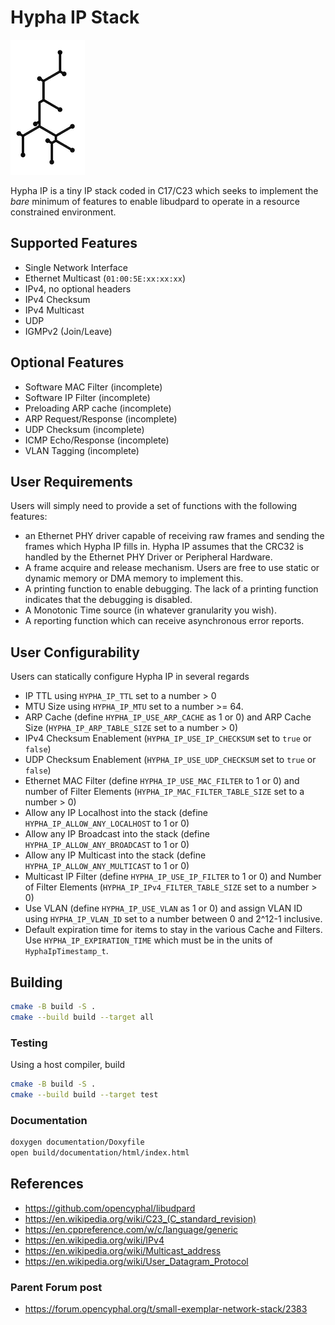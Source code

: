 
# Hypha IP Stack

![Hypha IP](documentation/images/hypha-ip-small.png)

Hypha IP is a tiny IP stack coded in C17/C23 which seeks to implement the _bare_ minimum of features to enable libudpard to operate in a resource constrained environment.

## Supported Features

* Single Network Interface
* Ethernet Multicast (`01:00:5E:xx:xx:xx`)
* IPv4, no optional headers
* IPv4 Checksum
* IPv4 Multicast
* UDP
* IGMPv2 (Join/Leave)

## Optional Features

* Software MAC Filter (incomplete)
* Software IP Filter (incomplete)
* Preloading ARP cache (incomplete)
* ARP Request/Response (incomplete)
* UDP Checksum (incomplete)
* ICMP Echo/Response (incomplete)
* VLAN Tagging (incomplete)

## User Requirements

Users will simply need to provide a set of functions with the following features:

* an Ethernet PHY driver capable of receiving raw frames and sending the frames which Hypha IP fills in. Hypha IP assumes that the CRC32 is handled by the Ethernet PHY Driver or Peripheral Hardware.
* A frame acquire and release mechanism. Users are free to use static or dynamic memory or DMA memory to implement this.
* A printing function to enable debugging. The lack of a printing function indicates that the debugging is disabled.
* A Monotonic Time source (in whatever granularity you wish).
* A reporting function which can receive asynchronous error reports.

## User Configurability

Users can statically configure Hypha IP in several regards

* IP TTL using `HYPHA_IP_TTL` set to a number > 0
* MTU Size using `HYPHA_IP_MTU` set to a number >= 64.
* ARP Cache (define `HYPHA_IP_USE_ARP_CACHE` as 1 or 0) and ARP Cache Size (`HYPHA_IP_ARP_TABLE_SIZE` set to a number > 0)
* IPv4 Checksum Enablement (`HYPHA_IP_USE_IP_CHECKSUM` set to `true` or `false`)
* UDP Checksum Enablement (`HYPHA_IP_USE_UDP_CHECKSUM` set to `true` or `false`)
* Ethernet MAC Filter (define `HYPHA_IP_USE_MAC_FILTER` to 1 or 0) and number of Filter Elements (`HYPHA_IP_MAC_FILTER_TABLE_SIZE` set to a number > 0)
* Allow any IP Localhost into the stack (define `HYPHA_IP_ALLOW_ANY_LOCALHOST` to 1 or 0)
* Allow any IP Broadcast into the stack (define `HYPHA_IP_ALLOW_ANY_BROADCAST` to 1 or 0)
* Allow any IP Multicast into the stack (define `HYPHA_IP_ALLOW_ANY_MULTICAST` to 1 or 0)
* Multicast IP Filter (define `HYPHA_IP_USE_IP_FILTER` to 1 or 0) and Number of Filter Elements (`HYPHA_IP_IPv4_FILTER_TABLE_SIZE` set to a number > 0)
* Use VLAN (define `HYPHA_IP_USE_VLAN` as 1 or 0) and assign VLAN ID using `HYPHA_IP_VLAN_ID` set to a number between 0 and 2^12-1 inclusive.
* Default expiration time for items to stay in the various Cache and Filters. Use `HYPHA_IP_EXPIRATION_TIME` which must be in the units of `HyphaIpTimestamp_t`.

## Building

```bash
cmake -B build -S .
cmake --build build --target all
```

### Testing

Using a host compiler, build

```bash
cmake -B build -S .
cmake --build build --target test
```

### Documentation

```bash
doxygen documentation/Doxyfile
open build/documentation/html/index.html
```

## References

* <https://github.com/opencyphal/libudpard>
* <https://en.wikipedia.org/wiki/C23_(C_standard_revision)>
* <https://en.cppreference.com/w/c/language/generic>
* <https://en.wikipedia.org/wiki/IPv4>
* <https://en.wikipedia.org/wiki/Multicast_address>
* <https://en.wikipedia.org/wiki/User_Datagram_Protocol>

### Parent Forum post

* <https://forum.opencyphal.org/t/small-exemplar-network-stack/2383>
